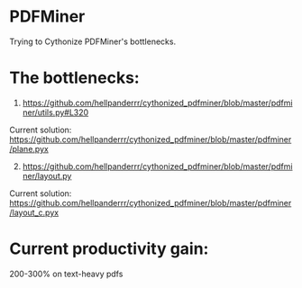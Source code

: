 PDFMiner
========
Trying to Cythonize PDFMiner's bottlenecks.

The bottlenecks:
=
1) https://github.com/hellpanderrr/cythonized_pdfminer/blob/master/pdfminer/utils.py#L320

Current solution: https://github.com/hellpanderrr/cythonized_pdfminer/blob/master/pdfminer/plane.pyx

2) https://github.com/hellpanderrr/cythonized_pdfminer/blob/master/pdfminer/layout.py

Current solution: https://github.com/hellpanderrr/cythonized_pdfminer/blob/master/pdfminer/layout_c.pyx

Current productivity gain:
=
200-300% on text-heavy pdfs
